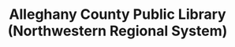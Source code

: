 ---
layout: repo
title: "Alleghany County Public Library (Northwestern Regional System)"
id: 5449
permalink: repos/5449/
---
